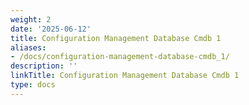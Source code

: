 ```yaml
---
weight: 2
date: '2025-06-12'
title: Configuration Management Database Cmdb 1
aliases:
- /docs/configuration-management-database-cmdb_1/
description: ''
linkTitle: Configuration Management Database Cmdb 1
type: docs
---
```



